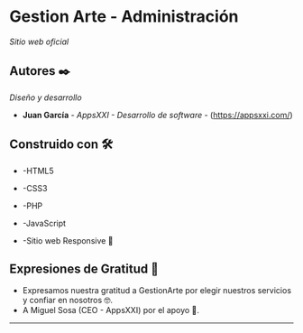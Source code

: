 # Gestion Arte - Administración

_Sitio web oficial_

## Autores ✒️

_Diseño y desarrollo_

* **Juan García** - *AppsXXI - Desarrollo de software* - (https://appsxxi.com/)

## Construido con 🛠️

* -HTML5
* -CSS3
* -PHP
* -JavaScript

* -Sitio web Responsive 🔧

## Expresiones de Gratitud 🎁

* Expresamos nuestra gratitud a GestionArte por elegir nuestros servicios y confiar en nosotros 🤓.
* A Miguel Sosa (CEO - AppsXXI) por el apoyo 🍺.

---
